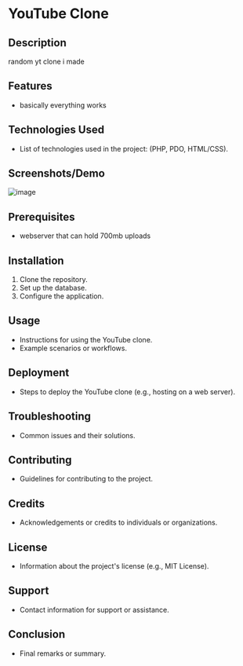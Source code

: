 # YouTube Clone

## Description

random yt clone i made

## Features

- basically everything works

## Technologies Used

- List of technologies used in the project: (PHP, PDO, HTML/CSS).

## Screenshots/Demo

![image](https://github.com/juan7180/YT-Clone/assets/113482741/ba7a099a-f8ca-4fbd-ac98-d8248284c3c6)


## Prerequisites

- webserver that can hold 700mb uploads

## Installation

1. Clone the repository.
2. Set up the database.
3. Configure the application.

## Usage

- Instructions for using the YouTube clone.
- Example scenarios or workflows.

## Deployment

- Steps to deploy the YouTube clone (e.g., hosting on a web server).

## Troubleshooting

- Common issues and their solutions.

## Contributing

- Guidelines for contributing to the project.

## Credits

- Acknowledgements or credits to individuals or organizations.

## License

- Information about the project's license (e.g., MIT License).

## Support

- Contact information for support or assistance.

## Conclusion

- Final remarks or summary.
